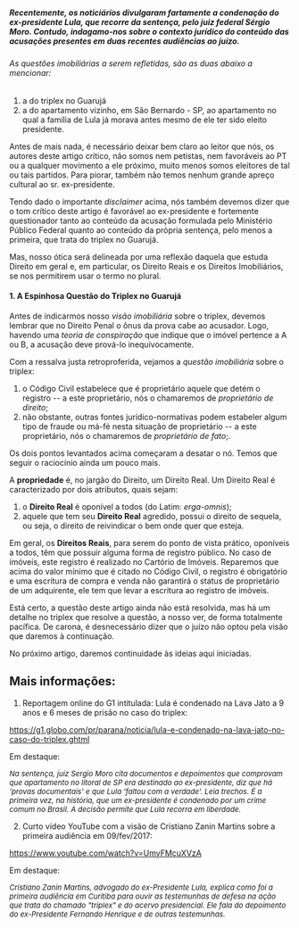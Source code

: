 
##### Recentemente, os noticiários divulgaram fartamente a condenação do ex-presidente Lula, que recorre da sentença, pelo juiz federal Sérgio Moro. Contudo, indagamo-nos sobre o contexto jurídico do conteúdo das acusações presentes em duas recentes audiências ao juízo.

###### As questões imobiliárias a serem refletidas, são as duas abaixo a mencionar:

1. a do triplex no Guarujá 
2. a do apartamento vizinho, em São Bernardo - SP, ao apartamento no qual a família de Lula já morava antes mesmo de ele ter sido eleito presidente.


Antes de mais nada, é necessário deixar bem claro ao leitor que nós, os autores deste artigo crítico, não somos nem petistas, nem favoráveis ao PT ou a qualquer movimento a ele próximo, muito menos somos eleitores de tal ou tais partidos. Para piorar, também não temos nenhum grande apreço cultural ao sr. ex-presidente.

Tendo dado o importante _disclaimer_ acima, nós também devemos dizer que o tom crítico deste artigo é favorável ao ex-presidente e fortemente questionador tanto ao conteúdo da acusação formulada pelo Ministério Público Federal quanto ao conteúdo da própria sentença, pelo menos a primeira, que trata do triplex no Guarujá.

Mas, nosso ótica será delineada por uma reflexão daquela que estuda Direito em geral e, em particular, os Direito Reais e os Direitos Imobiliários, se nos permitirem usar o termo no plural.

#### 1. A Espinhosa Questão do Triplex no Guarujá

Antes de indicarmos nosso _visão imobiliária_ sobre o triplex, devemos lembrar que no Direito Penal o ônus da prova cabe ao acusador. Logo, havendo uma _teoria de conspiração_ que indique que o imóvel pertence a A ou B, a acusação deve prová-lo inequivocamente.

Com a ressalva justa retroproferida, vejamos a _questão imobiliária_ sobre o triplex:

1. o Código Civil estabelece que é proprietário aquele que detém o registro -- a este proprietário, nós o chamaremos de _proprietário de direito_;
2. não obstante, outras fontes jurídico-normativas podem estabeler algum tipo de fraude ou má-fé nesta situação de proprietário -- a este proprietário, nós o chamaremos de _proprietário de fato_;.

Os dois pontos levantados acima começaram a desatar o nó. Temos que seguir o raciocínio ainda um pouco mais.

A **propriedade** é, no jargão do Direito, um Direito Real.  Um Direito Real é caracterizado por dois atributos, quais sejam:

1. o **Direito Real** é oponível a todos (do Latim: _erga-omnis_);
2. aquele que tem seu **Direito Real** agredido, possui o direito de sequela, ou seja, o direito de reivindicar o bem onde quer que esteja.

Em geral, os **Direitos Reais**, para serem do ponto de vista prático, oponíveis a todos, têm que possuir alguma forma de registro público. No caso de imóveis, este registro é realizado no Cartório de Imóveis.  Reparemos que acima do valor mínimo que é citado no Código Civil, o registro é obrigatório e uma escritura de compra e venda não garantirá o status de proprietário de um adquirente, ele tem que levar a escritura ao registro de imóveis.

Está certo, a questão deste artigo ainda não está resolvida, mas há um detalhe no triplex que resolve a questão, a nosso ver, de forma totalmente pacífica. De carona, é desnecessário dizer que o juízo não optou pela visão que daremos à continuação.

No próximo artigo, daremos continuidade às ideias aqui iniciadas.



Mais informações:
-----------------

1) Reportagem online do G1 intitulada: Lula é condenado na Lava Jato a 9 anos e 6 meses de prisão no caso do triplex:

https://g1.globo.com/pr/parana/noticia/lula-e-condenado-na-lava-jato-no-caso-do-triplex.ghtml

Em destaque:

<cite style="font-size:small">
Na sentença, juiz Sergio Moro cita documentos e depoimentos que comprovam que apartamento no litoral de SP era destinado ao ex-presidente, diz que há 'provas documentais' e que Lula 'faltou com a verdade'. Leia trechos. É a primeira vez, na história, que um ex-presidente é condenado por um crime comum no Brasil. A decisão permite que Lula recorra em liberdade. 
</cite>

2) Curto vídeo YouTube com a visão de Cristiano Zanin Martins sobre a primeira audiência em 09/fev/2017:

https://www.youtube.com/watch?v=UmyFMcuXVzA

Em destaque:

<cite style="font-size:small">
Cristiano Zanin Martins, advogado do ex-Presidente Lula, explica como foi a primeira audiência em Curitiba para ouvir as testemunhas de defesa na ação que trata do chamado "triplex" e do acervo presidencial. Ele fala do depoimento do ex-Presidente Fernando Henrique e de outras testemunhas.
</cite>
